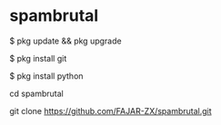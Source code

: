 # spambrutal 


$ pkg update && pkg upgrade 


$ pkg install git 


$ pkg install python 


cd spambrutal 


git clone https://github.com/FAJAR-ZX/spambrutal.git
